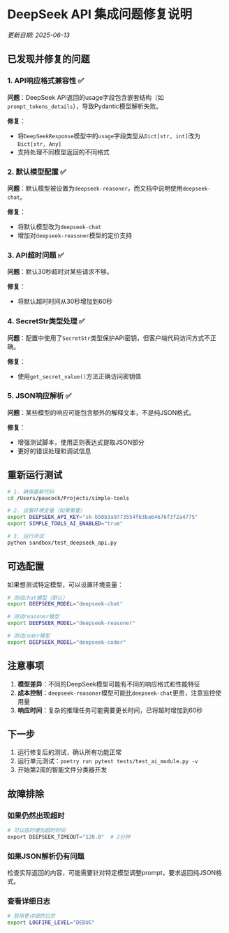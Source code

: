 # DeepSeek API 集成问题修复说明

*更新日期: 2025-06-13*

## 已发现并修复的问题

### 1. API响应格式兼容性 ✅
**问题**：DeepSeek API返回的usage字段包含嵌套结构（如`prompt_tokens_details`），导致Pydantic模型解析失败。

**修复**：
- 将`DeepSeekResponse`模型中的`usage`字段类型从`Dict[str, int]`改为`Dict[str, Any]`
- 支持处理不同模型返回的不同格式

### 2. 默认模型配置 ✅
**问题**：默认模型被设置为`deepseek-reasoner`，而文档中说明使用`deepseek-chat`。

**修复**：
- 将默认模型改为`deepseek-chat`
- 增加对`deepseek-reasoner`模型的定价支持

### 3. API超时问题 ✅
**问题**：默认30秒超时对某些请求不够。

**修复**：
- 将默认超时时间从30秒增加到60秒

### 4. SecretStr类型处理 ✅
**问题**：配置中使用了`SecretStr`类型保护API密钥，但客户端代码访问方式不正确。

**修复**：
- 使用`get_secret_value()`方法正确访问密钥值

### 5. JSON响应解析 ✅
**问题**：某些模型的响应可能包含额外的解释文本，不是纯JSON格式。

**修复**：
- 增强测试脚本，使用正则表达式提取JSON部分
- 更好的错误处理和调试信息

## 重新运行测试

```bash
# 1. 确保最新代码
cd /Users/peacock/Projects/simple-tools

# 2. 设置环境变量（如果需要）
export DEEPSEEK_API_KEY="sk-b58b3a9773554f63ba64676f3f2a4775"
export SIMPLE_TOOLS_AI_ENABLED="true"

# 3. 运行测试
python sandbox/test_deepseek_api.py
```

## 可选配置

如果想测试特定模型，可以设置环境变量：
```bash
# 测试chat模型（默认）
export DEEPSEEK_MODEL="deepseek-chat"

# 测试reasoner模型
export DEEPSEEK_MODEL="deepseek-reasoner"

# 测试coder模型
export DEEPSEEK_MODEL="deepseek-coder"
```

## 注意事项

1. **模型差异**：不同的DeepSeek模型可能有不同的响应格式和性能特征
2. **成本控制**：`deepseek-reasoner`模型可能比`deepseek-chat`更贵，注意监控使用量
3. **响应时间**：复杂的推理任务可能需要更长时间，已将超时增加到60秒

## 下一步

1. 运行修复后的测试，确认所有功能正常
2. 运行单元测试：`poetry run pytest tests/test_ai_module.py -v`
3. 开始第2周的智能文件分类器开发

## 故障排除

### 如果仍然出现超时
```python
# 可以临时增加超时时间
export DEEPSEEK_TIMEOUT="120.0"  # 2分钟
```

### 如果JSON解析仍有问题
检查实际返回的内容，可能需要针对特定模型调整prompt，要求返回纯JSON格式。

### 查看详细日志
```bash
# 启用更详细的日志
export LOGFIRE_LEVEL="DEBUG"
```
